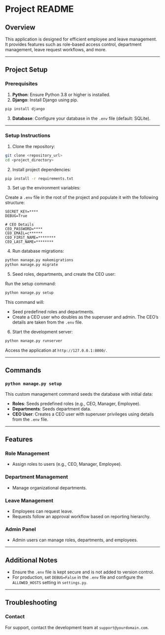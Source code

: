 # Project README

## Overview
This application is designed for efficient employee and leave management. It provides features such as role-based access control, department management, leave request workflows, and more.

---

## Project Setup

### Prerequisites
1. **Python**: Ensure Python 3.8 or higher is installed.
2. **Django**: Install Django using pip.

```bash
pip install django
```
3. **Database**: Configure your database in the `.env` file (default: SQLite).

---

### Setup Instructions

1. Clone the repository:

```bash
git clone <repository_url>
cd <project_directory>
```

2. Install project dependencies:

```bash
pip install -r requirements.txt
```

3. Set up the environment variables:

Create a `.env` file in the root of the project and populate it with the following structure:

```env
SECRET_KEY=****
DEBUG=True

# CEO Details
CEO_PASSWORD=****
CEO_EMAIL=c******
CEO_FIRST_NAME=********
CEO_LAST_NAME=********
```

4. Run database migrations:

```bash
python manage.py makemigrations
python manage.py migrate
```

5. Seed roles, departments, and create the CEO user:

Run the setup command:

```bash
python manage.py setup
```

This command will:
- Seed predefined roles and departments.
- Create a CEO user who doubles as the superuser and admin. The CEO’s details are taken from the `.env` file.

6. Start the development server:

```bash
python manage.py runserver
```

Access the application at `http://127.0.0.1:8000/`.

---

## Commands

### `python manage.py setup`
This custom management command seeds the database with initial data:
- **Roles**: Seeds predefined roles (e.g., CEO, Manager, Employee).
- **Departments**: Seeds department data.
- **CEO User**: Creates a CEO user with superuser privileges using details from the `.env` file.

---

## Features

### Role Management
- Assign roles to users (e.g., CEO, Manager, Employee).

### Department Management
- Manage organizational departments.

### Leave Management
- Employees can request leave.
- Requests follow an approval workflow based on reporting hierarchy.

### Admin Panel
- Admin users can manage roles, departments, and employees.

---

## Additional Notes

- Ensure the `.env` file is kept secure and is not added to version control.
- For production, set `DEBUG=False` in the `.env` file and configure the `ALLOWED_HOSTS` setting in `settings.py`.

---

## Troubleshooting


### Contact
For support, contact the development team at `support@yourdomain.com`.

